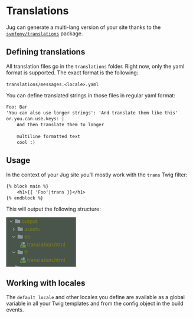 # Translations

Jug can generate a multi-lang version of your site thanks to the [`symfony/translations`](https://symfony.com/doc/current/translation.html) package. 

## Defining translations

All translation files go in the `translations` folder. Right now, only the  yaml format is supported. The exact format is the following:

`translations/messages.<locale>.yaml`

You can define translated strings in those files in regular yaml format:

```
Foo: Bar
'You can also use longer strings': 'And translate them like this'
or.you.can.use.keys: |
    And then translate them to longer
    
    multiline formatted text
    cool :)

```

## Usage

In the context of your Jug site you'll mostly work with the `trans` Twig filter:

```
{% block main %}
    <h1>{{ 'Foo'|trans }}</h1>
{% endblock %}
```
This will output the following structure:

![The translated folder structure](/docs/translations.png)

## Working with locales

The `default_locale` and other locales you define are available as a global variable in all your Twig templates and from the config object in the build events.

